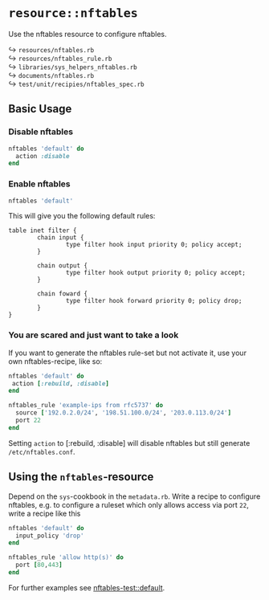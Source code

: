 # `resource::nftables`

Use the nftables resource to configure nftables.

↪ `resources/nftables.rb`  
↪ `resources/nftables_rule.rb`  
↪ `libraries/sys_helpers_nftables.rb`  
↪ `documents/nftables.rb`  
↪ `test/unit/recipies/nftables_spec.rb`  

## Basic Usage

### Disable nftables

```ruby
nftables 'default' do
  action :disable
end
```

### Enable nftables

```ruby
nftables 'default'
```

This will give you the following default rules:

    table inet filter {
            chain input {
                    type filter hook input priority 0; policy accept;
            }
    
            chain output {
                    type filter hook output priority 0; policy accept;
            }
    
            chain foward {
                    type filter hook forward priority 0; policy drop;
            }
    }

### You are scared and just want to take a look

If you want to generate the nftables rule-set but not activate it, use
your own nftables-recipe, like so:

```RUBY
nftables 'default' do
 action [:rebuild, :disable]
end

nftables_rule 'example-ips from rfc5737' do
  source ['192.0.2.0/24', '198.51.100.0/24', '203.0.113.0/24']
  port 22
end
```

Setting `action` to [:rebuild, :disable] will disable nftables but
still generate `/etc/nftables.conf`.

## Using the `nftables`-resource

Depend on the `sys`-cookbook in the `metadata.rb`.  Write a recipe to
configure nftables, e.g. to configure a ruleset which only allows
access via port `22`, write a recipe like this

```ruby
nftables 'default' do
  input_policy 'drop'
end

nftables_rule 'allow http(s)' do
  port [80,443]
end
```

For further examples see [nftables-test::default](test/fixtures/cookbooks/nftables-test/recipes/default.rb).
